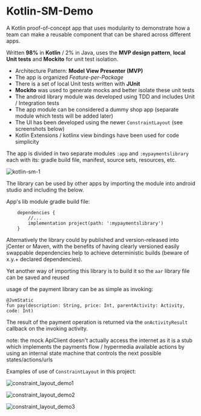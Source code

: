 # Kotlin-SM-Demo

A Kotlin proof-of-concept app that uses modularity to demonstrate how a team can make a reusable component that can be shared across different apps.

Written **98%** in **Kotlin** / 2% in Java, uses the **MVP design pattern**, **local Unit tests** and **Mockito** for unit test isolation.

- Architecture Pattern: **Model View Presenter (MVP)**
- The app is organized *Feature-per-Package* 
- There is a set of local Unit tests written with **JUnit**
- **Mockito** was used to generate mocks and better isolate these unit tests
- The android library module was developed using TDD and includes Unit / Integration tests
- The app module can be considered a dummy shop app (separate module which tests will be added later) 
- The UI has been developed using the newer `ConstraintLayout` (see screenshots below)
- Kotlin Extensions / kotlinx view bindings have been used for code simplicity

The app is divided in two separate modules `:app` and `:mypaymentslibrary` each with its: gradle build file, manifest, source sets, resources, etc.

![kotlin-sm-1](https://user-images.githubusercontent.com/4844875/51154193-e808c680-186a-11e9-86c5-31a1abe77d89.PNG)

The library can be used by other apps by importing the module into android studio and including the below.

App's lib module gradle build file:

```
    dependencies {
        //...
        implementation project(path: ':mypaymentslibrary')
    }
```

Alternatively the library could by published and version-released into jCenter or Maven, with the benefits
of having clearly versioned easily swappable dependencies help to achieve deterministic builds (beware of x.y.+ declared dependencies).

Yet another way of importing this library is to build it so the `aar` library file can be saved and reused

usage of the payment library can be as simple as invoking:
```
@JvmStatic
fun pay(description: String, price: Int, parentActivity: Activity, code: Int)
``` 

The result of the payment operation is returned via the `onActivityResult` callback on the invoking activity.

note: the mock ApiClient doesn't actually access the internet as it is a stub which implements the payments flow / hypermedia available actions by using an internal state machine that controls the next possible states/actions/urls

Examples of use of `ConstraintLayout` in this project:

![constraint_layout_demo1](https://user-images.githubusercontent.com/4844875/51153764-5187d580-1869-11e9-9d71-e9f71268d008.PNG)

![constraint_layout_demo2](https://user-images.githubusercontent.com/4844875/51153833-898f1880-1869-11e9-9944-cef170723a23.PNG)

![constraint_layout_demo3](https://user-images.githubusercontent.com/4844875/51153854-a0356f80-1869-11e9-91a6-2eaeabce822f.PNG)


